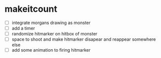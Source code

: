 # makeitcount

- [ ] integrate morgans drawing as monster
- [ ] add a timer
- [ ] randomize hitmarker on hitbox of monster
- [ ] space to shoot and make hitmarker disapear and reappear somewhere else
- [ ] add some animation to firing hitmarker 
